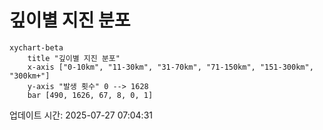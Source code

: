 # 깊이별 지진 분포

```mermaid
xychart-beta
    title "깊이별 지진 분포"
    x-axis ["0-10km", "11-30km", "31-70km", "71-150km", "151-300km", "300km+"]
    y-axis "발생 횟수" 0 --> 1628
    bar [490, 1626, 67, 8, 0, 1]
```

업데이트 시간: 2025-07-27 07:04:31
